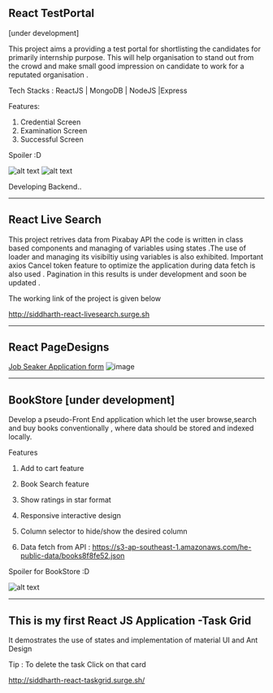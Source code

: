 React TestPortal 
----------------
[under development]

This project aims a providing a test portal for shortlisting the candidates for primarily internship purpose. This will help organisation to stand out from the crowd and make small good impression on candidate to work for a reputated organisation .

Tech Stacks : ReactJS | MongoDB | NodeJS |Express

Features:
1) Credential Screen 
2) Examination Screen
3) Successful  Screen

Spoiler :D

![alt text](http://res.cloudinary.com/df2q7cryi/image/upload/0103a00e23a98c441ec71f76d3a4e9ad1611151831.png)
![alt text](http://res.cloudinary.com/df2q7cryi/image/upload/6f64981b85102bc93963f1525d912cfe1611164602.png)




Developing Backend..




-----------------------------
React Live Search 
-----------
This project retrives data from Pixabay API the code is written in class based components and managing of variables using states .The use of loader and managing its visibiltiy using variables is also exhibited. Important axios Cancel token feature to optimize the application during data fetch is also used . Pagination in this results is under development and soon be updated .

The working link of the project is given below

http://siddharth-react-livesearch.surge.sh

-----------------------------------------------------------------------


React PageDesigns
----------
[Job Seaker Application form](https://react-25cezm7sdf.stackblitz.io/)
![image](https://user-images.githubusercontent.com/69970001/106364633-62271d80-6356-11eb-924b-2dbaae089de1.png)


----------------------------


BookStore [under development]
--------------

Develop a pseudo-Front End application which let the user browse,search and buy books conventionally , where data should be stored and indexed locally.

Features

1) Add to cart feature

2) Book Search feature

3) Show ratings in star format

4) Responsive interactive design

5) Column selector to hide/show the desired column

6) Data fetch from API : https://s3-ap-southeast-1.amazonaws.com/he-public-data/books8f8fe52.json



Spoiler for BookStore :D


![alt text](https://user-images.githubusercontent.com/69970001/104966296-87d32f00-5a06-11eb-9be3-c866a069860e.png)






----------------------------------------------------------


This is my first React JS Application -Task Grid
-------------------
It demostrates the use of states and implementation of material UI and Ant Design

Tip : To delete the task Click on that card

http://siddharth-react-taskgrid.surge.sh/

